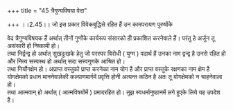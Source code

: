 +++
title = "45 त्रैगुण्यविषया वेदा"

+++
।।2.45।। जो इस प्रकार विवेकबुद्धिसे रहित हैं उन कामपरायण पुरुषोंके  
  
वेद त्रैगुण्यविषयक हैं अर्थात् तीनों गुणोंके कार्यरूप संसारको ही
प्रकाशित करनेवाले हैं। परंतु हे अर्जुन तू असंसारी हो निष्कामी हो।  
तथा निर्द्वन्द्व हो अर्थात् सुखदुःखके हेतु जो परस्पर विरोधी ( युग्म )
पदार्थ हैं उनका नाम द्वन्द्व है उनसे रहित हो और नित्य सत्त्वस्थ हो
अर्थात् सदा सत्त्वगुणके आश्रित हो।  
तथा निर्योगक्षेम हो। अप्राप्त वस्तुको प्राप्त करनेका नाम योग है और
प्राप्त वस्तुके रक्षणका नाम क्षेम है योगक्षेमको प्रधान माननेवालेकी
कल्याणमार्गमें प्रवृत्ति होनी अत्यन्त कठिन है अतः तू योगक्षेमको न
चाहनेवाला हो।  
तथा आत्मवान् हो अर्थात् ( आत्मविषयोंमें ) प्रमादरहित हो। तुझ
स्वधर्मानुष्ठानमें लगे हुएके लिये यह उपदेश है।  

